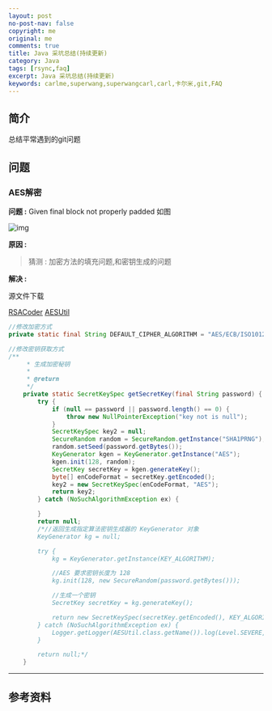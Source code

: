 ```yaml
---
layout: post
no-post-nav: false 
copyright: me
original: me
comments: true
title: Java 采坑总结(持续更新)
category: Java
tags: [rsync,faq]
excerpt: Java 采坑总结(持续更新)
keywords: carlme,superwang,superwangcarl,carl,卡尔米,git,FAQ
---
```


## 简介

总结平常遇到的git问题

## 问题

### AES解密 

**问题 :**  Given final block not properly padded 如图

![img]({{site.cdn}}/assets/images/blog/2019/20190508165230.png)

**原因 :** 

> 猜测 : 加密方法的填充问题,和密钥生成的问题

**解决 :** 

源文件下载

[RSACoder]({{site.downcdn}}/download/RSACoder.java)
[AESUtil]({{site.downcdn}}/download/AESUtil.java)

```java
//修改加密方式
private static final String DEFAULT_CIPHER_ALGORITHM = "AES/ECB/ISO10126Padding";//默认的加密算法

//修改密钥获取方式
/**
	 * 生成加密秘钥
	 *
	 * @return
	 */
	private static SecretKeySpec getSecretKey(final String password) {
		try {
			if (null == password || password.length() == 0) {
				throw new NullPointerException("key not is null");
			}
			SecretKeySpec key2 = null;
			SecureRandom random = SecureRandom.getInstance("SHA1PRNG");
			random.setSeed(password.getBytes());
			KeyGenerator kgen = KeyGenerator.getInstance("AES");
			kgen.init(128, random);
			SecretKey secretKey = kgen.generateKey();
			byte[] enCodeFormat = secretKey.getEncoded();
			key2 = new SecretKeySpec(enCodeFormat, "AES");
			return key2;
		} catch (NoSuchAlgorithmException ex) {

		}
		return null;
        /*//返回生成指定算法密钥生成器的 KeyGenerator 对象
        KeyGenerator kg = null;

        try {
            kg = KeyGenerator.getInstance(KEY_ALGORITHM);

            //AES 要求密钥长度为 128
            kg.init(128, new SecureRandom(password.getBytes()));

            //生成一个密钥
            SecretKey secretKey = kg.generateKey();

            return new SecretKeySpec(secretKey.getEncoded(), KEY_ALGORITHM);// 转换为AES专用密钥
        } catch (NoSuchAlgorithmException ex) {
            Logger.getLogger(AESUtil.class.getName()).log(Level.SEVERE, null, ex);
        }

        return null;*/
	}
```

***



## 参考资料
